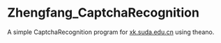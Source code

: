 # Zhengfang_CaptchaRecognition

A simple CaptchaRecognition program for [xk.suda.edu.cn](http://xk.suda.edu.cn)  using theano.
